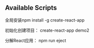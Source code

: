 ## Available Scripts

全局安装npm install -g create-react-app

初始化创建项目： create-react-app demo2

分解React应用： npm run eject